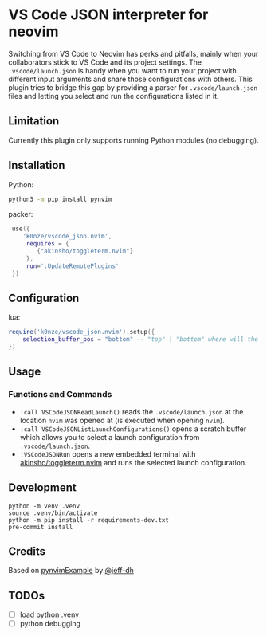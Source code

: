 # VS Code JSON interpreter for neovim

Switching from VS Code to Neovim has perks and pitfalls, mainly when your collaborators stick to VS Code and its project settings. The `.vscode/launch.json` is handy when you want to run your project with different input arguments and share those configurations with others. This plugin tries to bridge this gap by providing a parser for `.vscode/launch.json` files and letting you select and run the configurations listed in it.

## Limitation

Currently this plugin only supports running Python modules (no debugging).

## Installation

Python:
```bash
python3 -m pip install pynvim
```

packer:
```lua
 use({
    'k0nze/vscode_json.nvim',
     requires = {
        {"akinsho/toggleterm.nvim"}
     },
     run=':UpdateRemotePlugins'
 })
```

## Configuration

lua:
```lua
require('k0nze/vscode_json.nvim').setup({
    selection_buffer_pos = "bottom" -- "top" | "bottom" where will the buffer to select the launch configuration be opened
})
```

## Usage

### Functions and Commands

- `:call VSCodeJSONReadLaunch()` reads the `.vscode/launch.json` at the location `nvim` was opened at (is executed when opening `nvim`).
- `:call VSCodeJSONListLaunchConfigurations()` opens a scratch buffer which allows you to select a launch configuration from `.vscode/launch.json`.
- `:VSCodeJSONRun` opens a new embedded terminal with [akinsho/toggleterm.nvim](https://github.com/akinsho/toggleterm.nvim) and runs the selected launch configuration.

## Development

```
python -m venv .venv
source .venv/bin/activate
python -m pip install -r requirements-dev.txt
pre-commit install
```

## Credits

Based on [pynvimExample](https://github.com/jeff-dh/pynvimExample) by [@jeff-dh](https://github.com/jeff-dh)

## TODOs
- [ ] load python .venv
- [ ] python debugging

